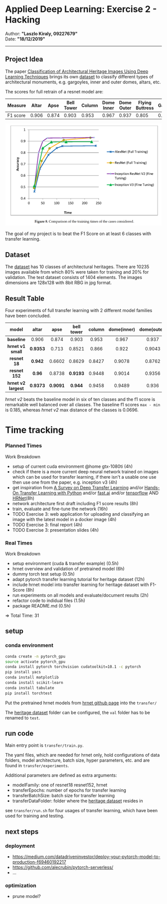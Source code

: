 # Applied Deep Learning: Exercise 2 - Hacking


Author: **"Laszlo Kiraly, 09227679"**  
Date: **"18/12/2019"**

---

## Project Idea
The paper [Classification of Architectural Heritage Images Using Deep Learning Techniques](https://www.researchgate.net/publication/320052364_Classification_of_Architectural_Heritage_Images_Using_Deep_Learning_Techniques) brings its own [dataset](https://old.datahub.io/dataset/architectural-heritage-elements-image-dataset) to classify different types of architectural monuments, e.g. gargoyles, inner and outer domes, altars, etc.

The scores for full retrain of a resnet model are:

| Measure | Altar | Apse | Bell Tower | Column | Dome Inner | Dome Outer | Flying Buttress | Gargoyle | Stained Glass | Vault |
|---|---|---|---|---|---|---|---|---|---|---|
| F1 score | 0.906 | 0.874 | 0.903 | 0.953 | 0.967 | 0.937 | 0.805 | 0.923 | 0.990 | 0.925 |

![scores and training time from paper](./scores-paper.png)

The goal of my project is to beat the F1 Score on at least 6 classes with transfer learning.

## Dataset

The [dataset](https://old.datahub.io/dataset/architectural-heritage-elements-image-dataset) has 10 classes of architectural heritages.
There are 10235 images available from which 80% were taken for training and 20% for validation. The test dataset consists of 1404 elements.
The images dimensions are 128x128 with 8bit RBG in jpg format.

## Result Table

Four experiments of full transfer learning with 2 different model families have been concluded.

**model**|**altar**|**apse**|**bell tower**|**column**|**dome(inner)**|**dome(outer)**|**flying buttress**|**gargoyle**|**stained glass**|**vault**|**performance**
:-----:|:-----:|:-----:|:-----:|:-----:|:-----:|:-----:|:-----:|:-----:|:-----:|:-----:|:-----:
**baseline**      |0.906     |0.874|0.903 |0.953|0.967|0.937 |0.805 |0.923 |0.990 |0.925|+/-0
**hrnet v1 small**|**0.9353**|0.713|0.8521|0.866|0.922|0.9043|**0.8442**|**0.9437**|0.9728|**0.9254**|-2
**resnet 18**     |**0.942**|0.6602|0.8629|0.8427|0.9078|0.8762|0.766|**0.9536**|**0.9622**|**0.9298**|-2
**resnet 152**    |**0.96**|0.8738|**0.9193**|0.9448|0.9014|0.9356|**0.9262**|**0.9853**|0.9547|**0.9446**|+/-0
**hrnet v2 largest**|**0.9373**|**0.9091**|**0.944**|0.9458|0.9489|0.936|**0.9396**|**0.9787**|0.966|**0.9364**|**+2**

*hrnet v2* beats the baseline model in six of ten classes and the f1 score is remarkable well balanced over all classes. The baseline f1 scores `max - min` is 0.185, whereas *hrnet v2* max distance of the classes is 0.0696.

# Time tracking

### Planned Times

Work Breakdown

- setup of current cuda environment @home gtx-1080ti (4h)
- check if there is a more current deep neural network trained on images which can be used for transfer learning, if there isn't a usable one use then use one from the paper, e.g. inception v3 (4h)
- get inspiration from [A Survey on Deep Transfer Learning](https://link.springer.com/chapter/10.1007/978-3-030-01424-7_27) and/or [Hands-On Transfer Learning with Python](https://proquest.tech.safaribooksonline.de/9781788831307) and/or [fast.ai](https://www.fast.ai) and/or [tensorflow](https://www.tensorflow.org/hub/tutorials/image_retraining) AND [HRNet]( https://github.com/HRNet/HRNet-Image-Classification)(8h)
- network architecture first draft including F1 score results (8h)
- train, evaluate and fine-tune the network (16h)
- TODO Exercise 3: web application for uploading and classifying an image with the latest model in a docker image (4h)
- TODO Exercise 3: final report (4h)
- TODO Exercise 3: presentation slides (4h)


### Real Times

Work Breakdown

- setup environment (cuda & transfer example) (0.5h)
- hrnet overview and validation of pretrained model (6h)
- dummy torch test setup (0.5h)
- adapt pytorch transfer learning tutorial for heritage dataset (12h)
- include hrnet model into transfer learning for heritage dataset with F1-Score (8h)
- run experiments on all models and evaluate/document results (2h)
- refactor code to indidual files (1.5h)
- package README.md (0.5h)

=> Total Time: 31

## setup

### conda environment

```bash
conda create -n pytorch_gpu
source activate pytorch_gpu
conda install pytorch torchvision cudatoolkit=10.1 -c pytorch
pip install yacs
conda install matplotlib
conda install scikit-learn
conda install tabulate
pip install torchtest
```

Put the pretrained hrnet models from [hrnet github page](https://github.com/HRNet/HRNet-Image-Classification#imagenet-pretrained-models) into the `transfer/`

The [heritage dataset](https://old.datahub.io/dataset/architectural-heritage-elements-image-dataset) folder can be configured, the `val` folder has to be renamed to `test`.

## run code

Main entry point is `transfer/train.py`.  

The yaml files, which are needed for hrnet only, hold configurations of data folders, model architecture, batch size, hyper parameters, etc. and are found in `transfer/experiments`.

Additional parameters are defined as extra arguments:
- modelFamily: one of resnet18 resnet152, hrnet
- transferEpochs: number of epochs for transfer learning
- transferBatchSize: batch size for transfer learning
- transferDataFolder: folder where the [heritage dataset](https://old.datahub.io/dataset/architectural-heritage-elements-image-dataset) resides in

see `transfer/run.sh` for four usages of transfer learning, which have been used for training and testing.

## next steps

### deployment
- https://medium.com/datadriveninvestor/deploy-your-pytorch-model-to-production-f69460192217
- https://github.com/alecrubin/pytorch-serverless/
- ...

### optimization
- prune model?
